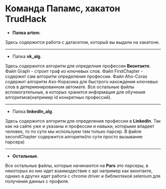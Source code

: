 # Команда Папамс, **хакатон TrudHack**
- **Папка artem**.

Здесь содержится работа с датасетом, который вы выдали на хакатоне.
____
- Папка **vk_alg**.

Здесь содержится алгоритм для определния профессии **Вконтакте**. Файл Graph - строит граф из ключевых слов. Файл FirstChapter - содержит сам алгоритм определения профессии. Файл Aho-Coras содержит алгоритм Ахо-Корасика для быстрого нахождения ключевых слов в детерменированном автомате. Все остальные файлы вспомогательные, в которых хранится информация для обучения алгоритмов(например id конкретных профессий).
____
- Папка **linkedIn_alg**.

Здесь содержится алгоритм для определения профессии в **LinkedIn**. Так как на сайте уже и указаны и профессии и навыки, которыми владеет человек, то по сути мы используем там только парсер. В файле secondChapter содержится алгоритм(по сути просто вызывание парсера)
____
- **Остальные**.

Все остальные файлы, которые начинаются на **Pars** это парсеры, в некоторых из них идет взаимодествие с api например как вконтакте, однако в других идет работа с chrome driver и библиотекой selenium для получения данных с профиля.
